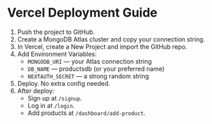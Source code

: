# Vercel Deployment Guide

1. Push the project to GitHub.
2. Create a MongoDB Atlas cluster and copy your connection string.
3. In Vercel, create a New Project and import the GitHub repo.
4. Add Environment Variables:
   - `MONGODB_URI` — your Atlas connection string
   - `DB_NAME` — productsdb (or your preferred name)
   - `NEXTAUTH_SECRET` — a strong random string
5. Deploy. No extra config needed.
6. After deploy:
   - Sign up at `/signup`.
   - Log in at `/login`.
   - Add products at `/dashboard/add-product`.
